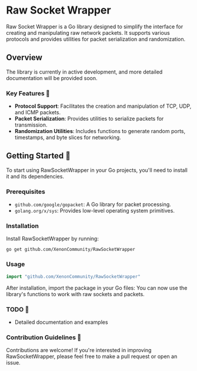 # Raw Socket Wrapper

Raw Socket Wrapper is a Go library designed to simplify the interface for creating and manipulating raw network packets. It supports various protocols and provides utilities for packet serialization and randomization.

## Overview

The library is currently in active development, and more detailed documentation will be provided soon.

### Key Features 🚀

- **Protocol Support**: Facilitates the creation and manipulation of TCP, UDP, and ICMP packets.
- **Packet Serialization**: Provides utilities to serialize packets for transmission.
- **Randomization Utilities**: Includes functions to generate random ports, timestamps, and byte slices for networking.

## Getting Started 🚦

To start using RawSocketWrapper in your Go projects, you'll need to install it and its dependencies.

### Prerequisites

- `github.com/google/gopacket`: A Go library for packet processing.
- `golang.org/x/sys`: Provides low-level operating system primitives.

### Installation

Install RawSocketWrapper by running:

```shell
go get github.com/XenonCommunity/RawSocketWrapper
```

### Usage
```go
import "github.com/XenonCommunity/RawSocketWrapper"
```
After installation, import the package in your Go files:
You can now use the library's functions to work with raw sockets and packets.

### TODO 📝

* Detailed documentation and examples

### Contribution Guidelines 🤝

Contributions are welcome! If you're interested in improving RawSocketWrapper, please feel free to make a pull request or open an issue.
